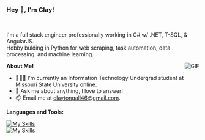 <h3 title="hehehe"> Hey 👋, I'm Clay!</h3>

<br />

I'm a full stack engineer professionally working in C# w/ .NET, T-SQL, & AngularJS.
<br />
Hobby bulding in Python for web scraping, task automation, data processing, and machine learning.


  <img align="right" alt="GIF" src="https://i.pinimg.com/originals/e4/26/70/e426702edf874b181aced1e2fa5c6cde.gif" />

**About Me!**

- 👨🏽‍💻 I’m currently an Information Technology Undergrad student at Missouri State University online.
- 💬 Ask me about anything, I love to answer!
- 📫 Email me at [claytongall46@gmail.com](mailto:claytongall46@gmail.com).


**Languages and Tools:**  

[![My Skills](https://skillicons.dev/icons?i=py,cs,js,angular)](https://skillicons.dev)
<br />
[![My Skills](https://skillicons.dev/icons?i=aws,azure,html,css)](https://skillicons.dev)
